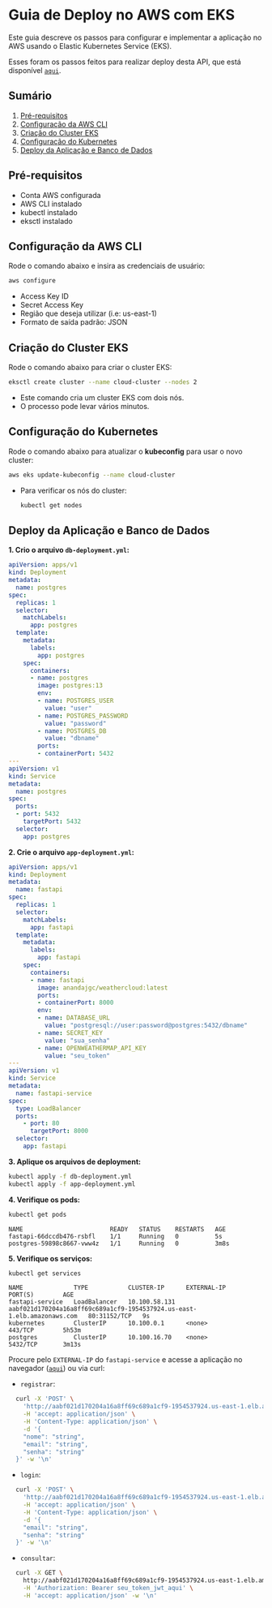# Guia de Deploy no AWS com EKS

Este guia descreve os passos para configurar e implementar a aplicação no AWS usando o Elastic Kubernetes Service (EKS).

Esses foram os passos feitos para realizar deploy desta API, que está disponível [`aqui`](http://aabf021d170204a16a8ff69c689a1cf9-1954537924.us-east-1.elb.amazonaws.com/docs#/).

## Sumário

1. [Pré-requisitos](#pré-requisitos)
2. [Configuração da AWS CLI](#configuração-da-aws-cli)
3. [Criação do Cluster EKS](#criação-do-cluster-eks)
4. [Configuração do Kubernetes](#configuração-do-kubernetes)
5. [Deploy da Aplicação e Banco de Dados](#deploy-da-aplicação-e-banco-de-dados)

## Pré-requisitos

- Conta AWS configurada
- AWS CLI instalado
- kubectl instalado
- eksctl instalado

## Configuração da AWS CLI

Rode o comando abaixo e insira as credenciais de usuário:

```sh
aws configure
```

- Access Key ID
- Secret Access Key
- Região que deseja utilizar (i.e: us-east-1)
- Formato de saída padrão: JSON

## Criação do Cluster EKS

Rode o comando abaixo para criar o cluster EKS:

```sh
eksctl create cluster --name cloud-cluster --nodes 2
```

- Este comando cria um cluster EKS com dois nós. 
- O processo pode levar vários minutos.

## Configuração do Kubernetes

Rode o comando abaixo para atualizar o **kubeconfig** para usar o novo cluster:

```sh
aws eks update-kubeconfig --name cloud-cluster
```

- Para verificar os nós do cluster:
    ```sh
    kubectl get nodes
    ```

## Deploy da Aplicação e Banco de Dados

**1. Crio o arquivo `db-deployment.yml`:**

```yml
apiVersion: apps/v1
kind: Deployment
metadata:
  name: postgres
spec:
  replicas: 1
  selector:
    matchLabels:
      app: postgres
  template:
    metadata:
      labels:
        app: postgres
    spec:
      containers:
      - name: postgres
        image: postgres:13
        env:
        - name: POSTGRES_USER
          value: "user"
        - name: POSTGRES_PASSWORD
          value: "password"
        - name: POSTGRES_DB
          value: "dbname"
        ports:
        - containerPort: 5432
---
apiVersion: v1
kind: Service
metadata:
  name: postgres
spec:
  ports:
  - port: 5432
    targetPort: 5432
  selector:
    app: postgres
```

**2. Crie o arquivo `app-deployment.yml`:**

```yml
apiVersion: apps/v1
kind: Deployment
metadata:
  name: fastapi
spec:
  replicas: 1
  selector:
    matchLabels:
      app: fastapi
  template:
    metadata:
      labels:
        app: fastapi
    spec:
      containers:
      - name: fastapi
        image: anandajgc/weathercloud:latest
        ports:
        - containerPort: 8000
        env:
        - name: DATABASE_URL
          value: "postgresql://user:password@postgres:5432/dbname"
        - name: SECRET_KEY
          value: "sua_senha"
        - name: OPENWEATHERMAP_API_KEY
          value: "seu_token"
---
apiVersion: v1
kind: Service
metadata:
  name: fastapi-service
spec:
  type: LoadBalancer
  ports:
    - port: 80
      targetPort: 8000
  selector:
    app: fastapi
```

**3. Aplique os arquivos de deployment:**

```sh
kubectl apply -f db-deployment.yml
kubectl apply -f app-deployment.yml
```

**4. Verifique os pods:**

```sh
kubectl get pods
```

    NAME                        READY   STATUS    RESTARTS   AGE
    fastapi-66dccdb476-rsbfl    1/1     Running   0          5s
    postgres-59898c8667-vww4z   1/1     Running   0          3m8s


**5. Verifique os serviços:**

```sh
kubectl get services
```

    NAME              TYPE           CLUSTER-IP      EXTERNAL-IP                                                               PORT(S)        AGE
    fastapi-service   LoadBalancer   10.100.58.131   aabf021d170204a16a8ff69c689a1cf9-1954537924.us-east-1.elb.amazonaws.com   80:31152/TCP   9s
    kubernetes        ClusterIP      10.100.0.1      <none>                                                                    443/TCP        5h53m
    postgres          ClusterIP      10.100.16.70    <none>                                                                    5432/TCP       3m13s 

Procure pelo `EXTERNAL-IP` do `fastapi-service` e acesse a aplicação no navegador ([`aqui`](http://aabf021d170204a16a8ff69c689a1cf9-1954537924.us-east-1.elb.amazonaws.com/docs#/)) ou via curl:

- `registrar`:

```sh
  curl -X 'POST' \
    'http://aabf021d170204a16a8ff69c689a1cf9-1954537924.us-east-1.elb.amazonaws.com/registrar' \
    -H 'accept: application/json' \
    -H 'Content-Type: application/json' \
    -d '{
    "nome": "string",
    "email": "string",
    "senha": "string"
  }' -w '\n'
```

- `login`:

```sh
  curl -X 'POST' \
    'http://aabf021d170204a16a8ff69c689a1cf9-1954537924.us-east-1.elb.amazonaws.com/login' \
    -H 'accept: application/json' \
    -H 'Content-Type: application/json' \
    -d '{
    "email": "string",
    "senha": "string"
  }' -w '\n'
```

- `consultar`:

```sh
  curl -X GET \
    http://aabf021d170204a16a8ff69c689a1cf9-1954537924.us-east-1.elb.amazonaws.com/consultar \
    -H 'Authorization: Bearer seu_token_jwt_aqui' \
    -H 'accept: application/json' -w '\n'
```
